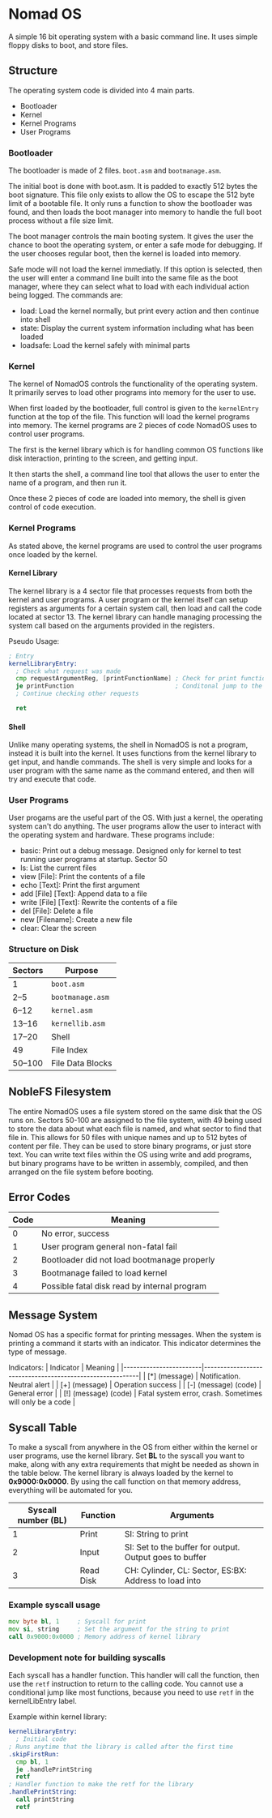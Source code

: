# Nomad OS
A simple 16 bit operating system with a basic command line.
It uses simple floppy disks to boot, and store files.

## Structure
The operating system code is divided into 4 main parts.
- Bootloader
- Kernel
- Kernel Programs
- User Programs

### Bootloader
The bootloader is made of 2 files. `boot.asm` and `bootmanage.asm`.

The initial boot is done with boot.asm. It is padded to exactly 512 bytes the boot signature.
This file only exists to allow the OS to escape the 512 byte limit of a bootable file.
It only runs a function to show the bootloader was found, and then loads the boot manager into memory to handle the full boot process without a file size limit.

The boot manager controls the main booting system.
It gives the user the chance to boot the operating system, or enter a safe mode for debugging.
If the user chooses regular boot, then the kernel is loaded into memory.

Safe mode will not load the kernel immediatly.
If this option is selected, then the user will enter a command line built into the same file as the boot manager, where they can select what to load with each individual action being logged.
The commands are:
- load: Load the kernel normally, but print every action and then continue into shell
- state: Display the current system information including what has been loaded
- loadsafe: Load the kernel safely with minimal parts

### Kernel
The kernel of NomadOS controls the functionality of the operating system.
It primarily serves to load other programs into memory for the user to use.

When first loaded by the bootloader, full control is given to the `kernelEntry` function at the top of the file.
This function will load the kernel programs into memory.
The kernel programs are 2 pieces of code NomadOS uses to control user programs.


The first is the kernel library which is for handling common OS functions like disk interaction, printing to the screen, and getting input.

It then starts the shell, a command line tool that allows the user to enter the name of a program, and then run it.

Once these 2 pieces of code are loaded into memory, the shell is given control of code execution.

### Kernel Programs
As stated above, the kernel programs are used to control the user programs once loaded by the kernel.

#### Kernel Library
The kernel library is a 4 sector file that processes requests from both the kernel and user programs.
A user program or the kernel itself can setup registers as arguments for a certain system call, then load and call the code located at sector 13.
The kernel library can handle managing processing the system call based on the arguments provided in the registers.

Pseudo Usage:
```asm
; Entry
kernelLibraryEntry:
  ; Check what request was made
  cmp requestArgumentReg, [printFunctionName] ; Check for print function
  je printFunction                            ; Conditonal jump to the print function
  ; Continue checking other requests

  ret
```

#### Shell
Unlike many operating systems, the shell in NomadOS is not a program, instead it is built into the kernel.
It uses functions from the kernel library to get input, and handle commands.
The shell is very simple and looks for a user program with the same name as the command entered, and then will try and execute that code.

### User Programs
User progams are the useful part of the OS.
With just a kernel, the operating system can't do anything.
The user programs allow the user to interact with the operating system and hardware.
These programs include:
- basic: Print out a debug message. Designed only for kernel to test running user programs at startup. Sector 50
- ls: List the current files
- view [File]: Print the contents of a file
- echo [Text]: Print the first argument
- add [File] [Text]: Append data to a file
- write [File] [Text]: Rewrite the contents of a file
- del [File]: Delete a file
- new [Filename]: Create a new file
- clear: Clear the screen

### Structure on Disk
| Sectors      | Purpose               |
|--------------|-----------------------|
| 1            | `boot.asm`            |
| 2–5          | `bootmanage.asm`      |
| 6–12         | `kernel.asm`          |
| 13–16        | `kernellib.asm`       |
| 17–20        | Shell                 |
| 49           | File Index            |
| 50–100       | File Data Blocks      |

## NobleFS Filesystem
The entire NomadOS uses a file system stored on the same disk that the OS runs on.
Sectors 50-100 are assigned to the file system, with 49 being used to store the data about what each file is named, and what sector to find that file in.
This allows for 50 files with unique names and up to 512 bytes of content per file.
They can be used to store binary programs, or just store text.
You can write text files within the OS using write and add programs, but binary programs have to be written in assembly, compiled, and then arranged on the file system before booting.

## Error Codes
| Code | Meaning                                      |
|------|----------------------------------------------|
| 0    | No error, success                            |
| 1    | User program general non-fatal fail          |
| 2    | Bootloader did not load bootmanage properly  |
| 3    | Bootmanage failed to load kernel             |
| 4    | Possible fatal disk read by internal program |

## Message System
Nomad OS has a specific format for printing messages.
When the system is printing a command it starts with an indicator.
This indicator determines the type of message.

Indicators:
| Indicator              | Meaning                                                  |
|------------------------|----------------------------------------------------------|
| [*] (message)          | Notification. Neutral alert                              |
| [+] (message)          | Operation success                                        |
| [-] (message) (code)   | General error                                            |
| [!] (message) (code)   | Fatal system error, crash. Sometimes will only be a code |

## Syscall Table
To make a syscall from anywhere in the OS from either within the kernel or user programs, use the kernel library.
Set **BL** to the syscall you want to make, along with any extra requirements that might be needed as shown in the table below.
The kernel library is always loaded by the kernel to **0x9000:0x0000**.
By using the call function on that memory address, everything will be automated for you.

| Syscall number (BL) | Function  | Arguments                                               |
|---------------------|-----------|---------------------------------------------------------|
| 1                   | Print     | SI: String to print                                     |
| 2                   | Input     | SI: Set to the buffer for output. Output goes to buffer |
| 3                   | Read Disk | CH: Cylinder, CL: Sector, ES:BX: Address to load into   |

### Example syscall usage

```asm
mov byte bl, 1     ; Syscall for print
mov si, string     ; Set the argument for the string to print
call 0x9000:0x0000 ; Memory address of kernel library
```

### Development note for building syscalls

Each syscall has a handler function.
This handler will call the function, then use the `retf` instruction to return to the calling code.
You cannot use a conditional jump like most functions, because you need to use `retf` in the kernelLibEntry label.

Example within kernel library:

```asm
kernelLibraryEntry:
  ; Initial code
; Runs anytime that the library is called after the first time
.skipFirstRun:
  cmp bl, 1
  je .handlePrintString
  retf
; Handler function to make the retf for the library
.handlePrintString:
  call printString
  retf
```
